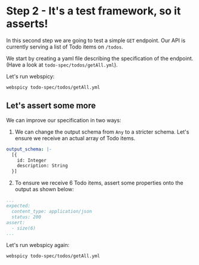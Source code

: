 # Step 2 - It's a test framework, so it asserts!

In this second step we are going to test a simple `GET` endpoint.
Our API is currently serving a list of Todo items on `/todos`.

We start by creating a yaml file describing the specification of the endpoint. (Have a look at `todo-spec/todos/getAll.yml`).

Let's run webspicy:

```
webspicy todo-spec/todos/getAll.yml
```

## Let's assert some more

We can improve our specification in two ways:

1. We can change the output schema from `Any` to a stricter schema. Let's ensure we receive an actual array of Todo items.

```yaml
output_schema: |-
  [{
    id: Integer
    description: String
  }]
```

2. To ensure we receive 6 Todo items, assert some properties onto the output as shown below:

```yaml
...
expected:
  content_type: application/json
  status: 200
assert:
  - size(6)
...
```

Let's run webspicy again:

```
webspicy todo-spec/todos/getAll.yml
```

